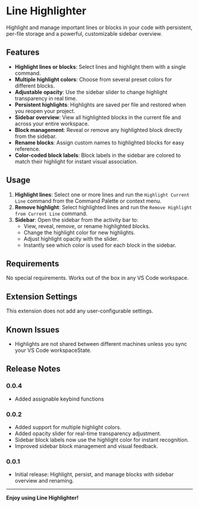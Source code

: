 # Line Highlighter

Highlight and manage important lines or blocks in your code with persistent, per-file storage and a powerful, customizable sidebar overview.

## Features

- **Highlight lines or blocks**: Select lines and highlight them with a single command.
- **Multiple highlight colors**: Choose from several preset colors for different blocks.
- **Adjustable opacity**: Use the sidebar slider to change highlight transparency in real time.
- **Persistent highlights**: Highlights are saved per file and restored when you reopen your project.
- **Sidebar overview**: View all highlighted blocks in the current file and across your entire workspace.
- **Block management**: Reveal or remove any highlighted block directly from the sidebar.
- **Rename blocks**: Assign custom names to highlighted blocks for easy reference.
- **Color-coded block labels**: Block labels in the sidebar are colored to match their highlight for instant visual association.

## Usage

1. **Highlight lines**: Select one or more lines and run the `Highlight Current Line` command from the Command Palette or context menu.
2. **Remove highlight**: Select highlighted lines and run the `Remove Highlight from Current Line` command.
3. **Sidebar**: Open the sidebar from the activity bar to:
   - View, reveal, remove, or rename highlighted blocks.
   - Change the highlight color for new highlights.
   - Adjust highlight opacity with the slider.
   - Instantly see which color is used for each block in the sidebar.

## Requirements

No special requirements. Works out of the box in any VS Code workspace.

## Extension Settings

This extension does not add any user-configurable settings.

## Known Issues

- Highlights are not shared between different machines unless you sync your VS Code workspaceState.

## Release Notes

### 0.0.4
- Added assignable keybind functions

### 0.0.2
- Added support for multiple highlight colors.
- Added opacity slider for real-time transparency adjustment.
- Sidebar block labels now use the highlight color for instant recognition.
- Improved sidebar block management and visual feedback.

### 0.0.1
- Initial release: Highlight, persist, and manage blocks with sidebar overview and renaming.

---

**Enjoy using Line Highlighter!**
